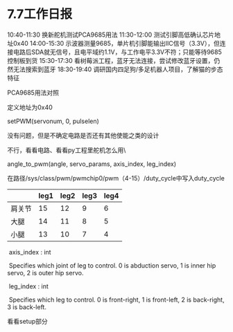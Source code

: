 # 7.7工作日报

10:40-11:30	换新舵机测试PCA9685用法
11:30-12:00	测试引脚高低确认芯片地址0x40
14:00-15:30	示波器测量9685，单片机引脚能输出IIC信号（3.3V），但连接电路后SDA就无信号，且电平域约1.1V，与工作电平3.3V不符；只能等待9685控制板到货
15:30-17:30	看树莓派工程，蓝牙无法连接，尝试修改蓝牙设置，仍然无法搜索到蓝牙
18:30-19:40	调研国内四足狗/多足机器人项目，了解猫的步态特征

PCA9685用法对照

定义地址为0x40

setPWM(servonum, 0, pulselen)

没有问题，但是不确定电路是否还有其他使能之类的设计

不行，看看电路、看看py工程里舵机怎么用\

angle_to_pwm(angle, servo_params, axis_index, leg_index)

在路径/sys/class/pwm/pwmchip0/pwm（4-15）/duty_cycle中写入duty_cycle

|        | leg1 | leg2 | leg3 | leg4 |
| ------ | ---- | ---- | ---- | ---- |
| 肩关节 | 15   | 12   | 9    | 6    |
| 大腿   | 14   | 11   | 8    | 5    |
| 小腿   | 13   | 10   | 7    | 4    |

​    axis_index : int

​        Specifies which joint of leg to control. 0 is abduction servo, 1 is inner hip servo, 2 is outer hip servo.

​    leg_index : int

​        Specifies which leg to control. 0 is front-right, 1 is front-left, 2 is back-right, 3 is back-left.

看看setup部分

